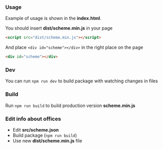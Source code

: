 ### Usage
Example of usage is shown in the __index.html__.

You should insert __dist/scheme.min.js__ in your page
```html
<script src="dist/scheme.min.js"></script>
```

And place `<div id="scheme"></div>` in the right place on the page
```html
<div id="scheme"></div>
```

### Dev
You can run `npm run dev` to build package with watching changes in files

### Build
Run `npm run build` to build production version __scheme.min.js__

### Edit info about offices
* Edit __src/scheme.json__
* Build package (`npm run build`)
* Use new __dist/scheme.min.js__ file